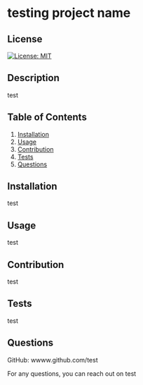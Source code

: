 
# testing project name

## License
[![License: MIT](https://img.shields.io/badge/License-MIT-yellow.svg)](https://opensource.org/licenses/MIT)

## Description 
test

## Table of Contents
1. [Installation](#Installation)
2. [Usage](#Usage)
3. [Contribution](#Contribution)
4. [Tests](#Tests)
5. [Questions](#Questions)

## Installation
test

## Usage
test

## Contribution
test

## Tests
test

## Questions
GitHub: wwww.github.com/test 

For any questions, you can reach out on test
